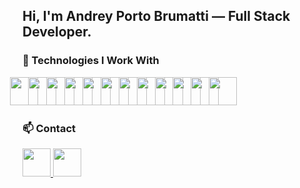 <!DOCTYPE html>
<html lang="en">
<head>
  <meta charset="UTF-8">
  <meta name="viewport" content="width=device-width, initial-scale=1.0">
</head>
<body>
<h2>
  Hi, I'm Andrey Porto Brumatti — Full Stack Developer.
</h2>

<h3>🔹 Technologies I Work With</h3>
<p>
  <img src="https://skillicons.dev/icons?i=typescript" width="45" style="margin-left: -20px;" />
  <img src="https://skillicons.dev/icons?i=react" width="45" style="margin-left: -20px;" />
  <img src="https://skillicons.dev/icons?i=tailwind" width="45" style="margin-left: -20px;" />
  <img src="https://skillicons.dev/icons?i=php" width="45" style="margin-left: -20px;" />
  <img src="https://skillicons.dev/icons?i=laravel" width="45" style="margin-left: -20px;" />
  <img src="https://skillicons.dev/icons?i=postgres" width="45" style="margin-left: -20px;" />
  <img src="https://skillicons.dev/icons?i=mysql" width="45" style="margin-left: -20px;" />
  <img src="https://skillicons.dev/icons?i=aws" width="45" style="margin-left: -20px;" />
  <img src="https://skillicons.dev/icons?i=jenkins" width="45" style="margin-left: -20px;" />
  <img src="https://skillicons.dev/icons?i=kafka" width="45" style="margin-left: -20px;" />
  <img src="https://skillicons.dev/icons?i=kubernetes" width="45" style="margin-left: -20px;" />
  <img src="https://skillicons.dev/icons?i=docker" width="45" style="margin-left: -20px;" />
</p>

<h3>📫 Contact</h3>
<p>
  <a href="https://linkedin.com/in/andrey-porto-brumatti" target="_blank">
    <img src="https://skillicons.dev/icons?i=linkedin" width="45" />
  </a>
  <a href="https://mail.google.com/mail/?view=cm&to=andreybrumatti@gmail.com" target="_blank">
    <img src="https://skillicons.dev/icons?i=gmail" width="45" />
  </a>
</p>
</body>
</html>
